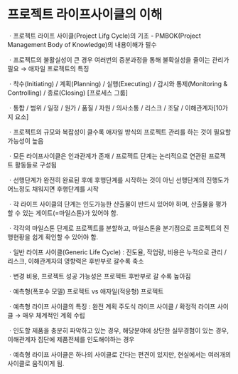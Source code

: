 # 프로젝트 라이프사이클의 이해

ㆍ프로젝트 라이프 사이클(Project Lifg Cycle)의 기초 - PMBOK(Project Management Body of Knowledge)의 내용이해가 필수

ㆍ프로젝트의 불활실성이 큰 경우 여러번의 증분과정을 통해 불확실성을 줄이는 관리가 필요 → 애자일 프로젝트의 특징

ㆍ착수(Initiating) / 계획(Planning) / 실행(Executing) / 감시와 통제(Monitoring & Controlling) / 종료(Closing) [프로세스 그룹]

ㆍ통합 / 범위 / 일정 / 원가 / 품질 / 자원 / 의사소통 / 리스크 / 조달 / 이해관계자[10가지 요소]

ㆍ프로젝트의 규모와 복잡성이 클수록 애자일 방식의 프로젝트 관리를 하는 것이 필요할 가능성이 높음

ㆍ모든 라이프사이클은 인과관계가 존재 / 프로젝트 단계는 논리적으로 연관된 프로젝트 활동들로 구성됨

ㆍ선행단계가 완전히 완료된 후에 후행단계를 시작하는 것이 아닌 선행단계의 진행도가 어느정도 채워지면 후행단계를 시작

ㆍ각 라이프 사이클의 단계는 인도가능한 산출물이 반드시 있어야 하며, 산출물을 평가할 수 있는 게이트(=마일스톤)가 있어야 함.

ㆍ각각의 마일스톤 단계로 프로젝트를 분할하고, 마일스톤을 분기점으로 프로젝트의 진행현황을 쉽게 확인할 수 있어야 함.

ㆍ일반 라이프 사이클(Generic Life Cycle) : 진도율, 작업량, 비용은 누적으로 관리 / 리스크, 이해관계자의 영향력은 후반부로 갈수록 축소

ㆍ변경 비용, 프로젝트 성공 가능성은 프로젝트 후반부로 갈 수록 높아짐

ㆍ예측형(폭포수 모델) 프로젝트 vs 애자일(적응형) 프로젝트

ㆍ예측형 라이프 사이클의 특징 : 완전 계획 주도식 라이프 사이클 / 확정적 라이프 사이클 → 매우 체계적인 계획 수립

ㆍ인도할 제품을 충분히 파악하고 있는 경우, 해당분야에 상단한 실무경험이 있는 경우, 이해관계자 집단에 제품전체를 인도해야하는 경우

ㆍ예측형 라이프 사이클은 하나의 사이클로 간다는 편견이 있지만, 현실에서는 여러개의 사이클로 움직이게 됨.

